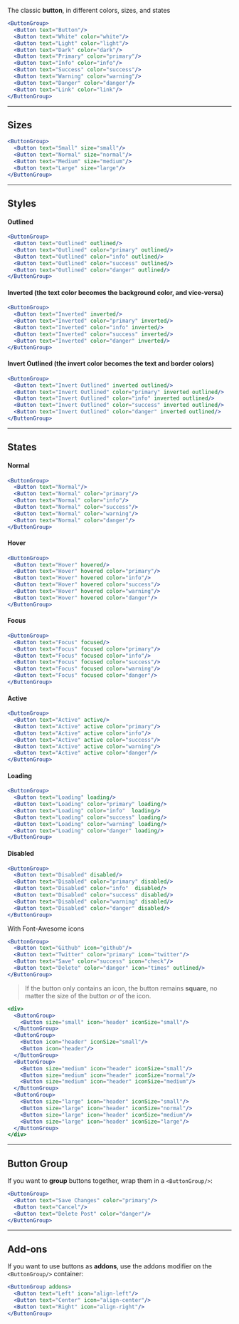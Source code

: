 The classic **button**, in different colors, sizes, and states

```jsx
<ButtonGroup>
  <Button text="Button"/>
  <Button text="White" color="white"/>
  <Button text="Light" color="light"/>
  <Button text="Dark" color="dark"/>
  <Button text="Primary" color="primary"/>
  <Button text="Info" color="info"/>
  <Button text="Success" color="success"/>
  <Button text="Warning" color="warning"/>
  <Button text="Danger" color="danger"/>
  <Button text="Link" color="link"/>
</ButtonGroup>
```

-------------

## Sizes

```jsx
<ButtonGroup>
  <Button text="Small" size="small"/>
  <Button text="Normal" size="normal"/>
  <Button text="Medium" size="medium"/>
  <Button text="Large" size="large"/>
</ButtonGroup>
```

-------------

## Styles

#### Outlined
```jsx
<ButtonGroup>
  <Button text="Outlined" outlined/>
  <Button text="Outlined" color="primary" outlined/>
  <Button text="Outlined" color="info" outlined/>
  <Button text="Outlined" color="success" outlined/>
  <Button text="Outlined" color="danger" outlined/>
</ButtonGroup>
```

#### Inverted (the text color becomes the background color, and vice-versa)
```jsx
<ButtonGroup>
  <Button text="Inverted" inverted/>
  <Button text="Inverted" color="primary" inverted/>
  <Button text="Inverted" color="info" inverted/>
  <Button text="Inverted" color="success" inverted/>
  <Button text="Inverted" color="danger" inverted/>
</ButtonGroup>
```

#### Invert Outlined (the invert color becomes the text and border colors)
```jsx
<ButtonGroup>
  <Button text="Invert Outlined" inverted outlined/>
  <Button text="Invert Outlined" color="primary" inverted outlined/>
  <Button text="Invert Outlined" color="info" inverted outlined/>
  <Button text="Invert Outlined" color="success" inverted outlined/>
  <Button text="Invert Outlined" color="danger" inverted outlined/>
</ButtonGroup>
```

-------------

## States

#### Normal
```jsx
<ButtonGroup>
  <Button text="Normal"/>
  <Button text="Normal" color="primary"/>
  <Button text="Normal" color="info"/>
  <Button text="Normal" color="success"/>
  <Button text="Normal" color="warning"/>
  <Button text="Normal" color="danger"/>
</ButtonGroup>
```

#### Hover
```jsx
<ButtonGroup>
  <Button text="Hover" hovered/>
  <Button text="Hover" hovered color="primary"/>
  <Button text="Hover" hovered color="info"/>
  <Button text="Hover" hovered color="success"/>
  <Button text="Hover" hovered color="warning"/>
  <Button text="Hover" hovered color="danger"/>
</ButtonGroup>
```

#### Focus
```jsx
<ButtonGroup>
  <Button text="Focus" focused/>
  <Button text="Focus" focused color="primary"/>
  <Button text="Focus" focused color="info"/>
  <Button text="Focus" focused color="success"/>
  <Button text="Focus" focused color="warning"/>
  <Button text="Focus" focused color="danger"/>
</ButtonGroup>
```

#### Active
```jsx
<ButtonGroup>
  <Button text="Active" active/>
  <Button text="Active" active color="primary"/>
  <Button text="Active" active color="info"/>
  <Button text="Active" active color="success"/>
  <Button text="Active" active color="warning"/>
  <Button text="Active" active color="danger"/>
</ButtonGroup>
```

#### Loading
```jsx
<ButtonGroup>
  <Button text="Loading" loading/>
  <Button text="Loading" color="primary" loading/>
  <Button text="Loading" color="info"  loading/>
  <Button text="Loading" color="success" loading/>
  <Button text="Loading" color="warning" loading/>
  <Button text="Loading" color="danger" loading/>
</ButtonGroup>
```

#### Disabled
```jsx
<ButtonGroup>
  <Button text="Disabled" disabled/>
  <Button text="Disabled" color="primary" disabled/>
  <Button text="Disabled" color="info"  disabled/>
  <Button text="Disabled" color="success" disabled/>
  <Button text="Disabled" color="warning" disabled/>
  <Button text="Disabled" color="danger" disabled/>
</ButtonGroup>
```

With Font-Awesome icons
```jsx
<ButtonGroup>
  <Button text="Github" icon="github"/>
  <Button text="Twitter" color="primary" icon="twitter"/>
  <Button text="Save" color="success" icon="check"/>
  <Button text="Delete" color="danger" icon="times" outlined/>
</ButtonGroup>
```

> If the button only contains an icon, the button remains **square**, no matter the size of the button _or_ of the icon.
```jsx
<div>
  <ButtonGroup>
    <Button size="small" icon="header" iconSize="small"/>
  </ButtonGroup>
  <ButtonGroup>
    <Button icon="header" iconSize="small"/>
    <Button icon="header"/>
  </ButtonGroup>
  <ButtonGroup>
    <Button size="medium" icon="header" iconSize="small"/>
    <Button size="medium" icon="header" iconSize="normal"/>
    <Button size="medium" icon="header" iconSize="medium"/>
  </ButtonGroup>
  <ButtonGroup>
    <Button size="large" icon="header" iconSize="small"/>
    <Button size="large" icon="header" iconSize="normal"/>
    <Button size="large" icon="header" iconSize="medium"/>
    <Button size="large" icon="header" iconSize="large"/>
  </ButtonGroup>
</div>
```

-------------

## Button Group
If you want to **group** buttons together, wrap them in a `<ButtonGroup/>`:
```jsx
<ButtonGroup>
  <Button text="Save Changes" color="primary"/>
  <Button text="Cancel"/>
  <Button text="Delete Post" color="danger"/>
</ButtonGroup>
```

-------------

## Add-ons
If you want to use buttons as **addons**, use the addons modifier on the `<ButtonGroup/>` container:

```jsx
<ButtonGroup addons>
  <Button text="Left" icon="align-left"/>
  <Button text="Center" icon="align-center"/>
  <Button text="Right" icon="align-right"/>
</ButtonGroup>
```


